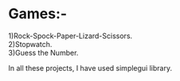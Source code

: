 # Games:-

1)Rock-Spock-Paper-Lizard-Scissors.</br>2)Stopwatch.</br>3)Guess the Number.</br>  

In all these projects, I have used simplegui library. 
